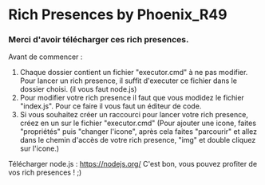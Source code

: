 # Rich Presences by Phoenix_R49
### Merci d'avoir télécharger ces rich presences.
Avant de commencer :
1. Chaque dossier contient un fichier "executor.cmd" à ne pas modifier.
Pour lancer un rich presence, il suffit d'executer ce fichier dans le dossier choisi. (il vous faut node.js)
2. Pour modifier votre rich presence il faut que vous modidez le fichier "index.js".
Pour ce faire il vous faut un éditeur de code.
3. Si vous souhaitez créer un raccourci pour lancer votre rich presence, créez en un sur le fichier "executor.cmd"
(Pour ajouter une icone, faites "propriétés" puis "changer l'icone", après cela faites "parcourir" et allez dans le chemin d'accès de votre rich presence, "img" et double cliquez sur l'icone.)

Télécharger node.js : https://nodejs.org/
C'est bon, vous pouvez profiter de vos rich presences ! ;)

